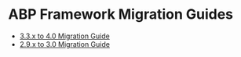 # ABP Framework Migration Guides

* [3.3.x to 4.0 Migration Guide](Abp-4_0.md)
* [2.9.x to 3.0 Migration Guide](../UI/Angular/Migration-Guide-v3.md)

